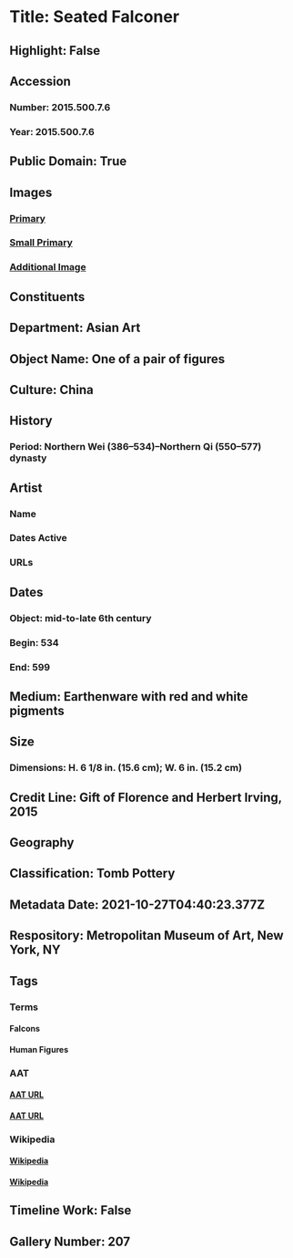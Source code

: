 # Title: Seated Falconer
## Highlight: False
## Accession
### Number: 2015.500.7.6
### Year: 2015.500.7.6
## Public Domain: True
## Images
### [Primary](https://images.metmuseum.org/CRDImages/as/original/DP702293.jpg)
### [Small Primary](https://images.metmuseum.org/CRDImages/as/web-large/DP702293.jpg)
### [Additional Image](https://images.metmuseum.org/CRDImages/as/original/DP702268.jpg)
## Constituents
## Department: Asian Art
## Object Name: One of a pair of figures
## Culture: China
## History
### Period: Northern Wei (386–534)–Northern Qi (550–577) dynasty
## Artist
### Name
### Dates Active
### URLs
## Dates
### Object: mid-to-late 6th century
### Begin: 534
### End: 599
## Medium: Earthenware with red and white pigments
## Size
### Dimensions: H. 6 1/8 in. (15.6 cm); W.  6 in. (15.2 cm)
## Credit Line: Gift of Florence and Herbert Irving, 2015
## Geography
## Classification: Tomb Pottery
## Metadata Date: 2021-10-27T04:40:23.377Z
## Respository: Metropolitan Museum of Art, New York, NY
## Tags
### Terms
#### Falcons
#### Human Figures
### AAT
#### [AAT URL](http://vocab.getty.edu/page/aat/300250051)
#### [AAT URL](http://vocab.getty.edu/page/aat/300404114)
### Wikipedia
#### [Wikipedia]()
#### [Wikipedia]()
## Timeline Work: False
## Gallery Number: 207
